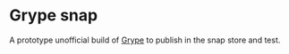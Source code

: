 # Grype snap

A prototype unofficial build of [Grype](https://github.com/anchore/grype) to publish
in the snap store and test.
